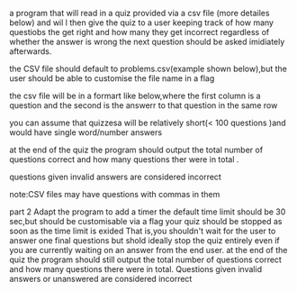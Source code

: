 a program that will read in a quiz provided via a csv file (more detailes below) and wil l then give the quiz to a user keeping track of how many questiobs the get right and how many they get incorrect
regardless of whether the answer is wrong the next question should be asked imidiately afterwards.

the CSV file should default to problems.csv(example shown below),but the user should  be able to customise the file name in a flag

the csv file will be in a formart like below,where the first column is a question and the second is the answerr to that question in the same row

you can assume that quizzesa will be relatively short(< 100 questions )and would have single word/number answers

at the end of the quiz the program should output the total number of questions correct and how many questions ther were in total .

questions given invalid answers are considered incorrect

note:CSV files may have questions with commas in them

part 2
Adapt  the program to add a timer 
the default time limit should be 30 sec,but should be customisable via a flag
your quiz should be stopped as soon as  the time limit is exided
That is,you shouldn't wait for the user to answer one final questions but shold ideally stop the quiz entirely even if you are currently waiting on an answer from the end user.
at the end of the quiz the program should still output the total number of questions correct and how many questions there were in total.
Questions given invalid answers or unanswered are considered incorrect
